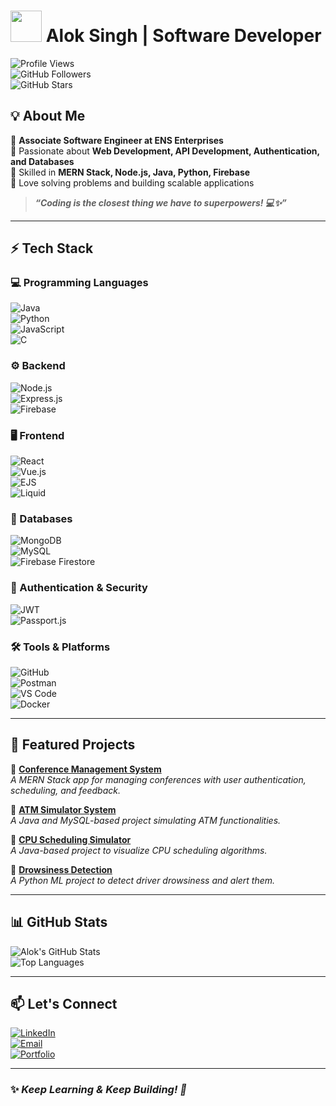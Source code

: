 # <img src="https://media.giphy.com/media/QTfX9Ejfra3ZmNxh6B/giphy.gif" width="50"> **Alok Singh | Software Developer**  

![Profile Views](https://komarev.com/ghpvc/?username=aloksinghrcr65&label=Profile+Views&color=0e75b6&style=flat)  
![GitHub Followers](https://img.shields.io/github/followers/aloksinghrcr65?style=social)  
![GitHub Stars](https://img.shields.io/github/stars/aloksinghrcr65?style=social)  

## **💡 About Me**  
🔹 **Associate Software Engineer at ENS Enterprises**  
🔹 Passionate about **Web Development, API Development, Authentication, and Databases**  
🔹 Skilled in **MERN Stack, Node.js, Java, Python, Firebase**  
🔹 Love solving problems and building scalable applications  

> **_“Coding is the closest thing we have to superpowers! 💻✨”_**  

---

## **⚡ Tech Stack**  

### 💻 Programming Languages  
![Java](https://img.shields.io/badge/Java-%23ED8B00.svg?style=for-the-badge&logo=openjdk&logoColor=white)  
![Python](https://img.shields.io/badge/Python-%2314354C.svg?style=for-the-badge&logo=python&logoColor=white)  
![JavaScript](https://img.shields.io/badge/JavaScript-%23F7DF1E.svg?style=for-the-badge&logo=javascript&logoColor=black)  
![C](https://img.shields.io/badge/C-%2300599C.svg?style=for-the-badge&logo=c&logoColor=white)  

### ⚙️ Backend  
![Node.js](https://img.shields.io/badge/Node.js-%23339933.svg?style=for-the-badge&logo=node.js&logoColor=white)  
![Express.js](https://img.shields.io/badge/Express.js-%23000000.svg?style=for-the-badge&logo=express&logoColor=white)  
![Firebase](https://img.shields.io/badge/Firebase-%23FFCA28.svg?style=for-the-badge&logo=firebase&logoColor=black)  

### 🖥️ Frontend  
![React](https://img.shields.io/badge/React-%2361DAFB.svg?style=for-the-badge&logo=react&logoColor=black)  
![Vue.js](https://img.shields.io/badge/Vue.js-%234FC08D.svg?style=for-the-badge&logo=vue.js&logoColor=white)  
![EJS](https://img.shields.io/badge/EJS-%23000000.svg?style=for-the-badge&logo=javascript&logoColor=white)  
![Liquid](https://img.shields.io/badge/Liquid-%23F56040.svg?style=for-the-badge&logo=liquid&logoColor=white)  

### 💾 Databases  
![MongoDB](https://img.shields.io/badge/MongoDB-%2347A248.svg?style=for-the-badge&logo=mongodb&logoColor=white)  
![MySQL](https://img.shields.io/badge/MySQL-%234479A1.svg?style=for-the-badge&logo=mysql&logoColor=white)  
![Firebase Firestore](https://img.shields.io/badge/Firestore-%23FF6D00.svg?style=for-the-badge&logo=firebase&logoColor=white)  

### 🔑 Authentication & Security  
![JWT](https://img.shields.io/badge/JWT-%23000000.svg?style=for-the-badge&logo=jsonwebtokens&logoColor=white)  
![Passport.js](https://img.shields.io/badge/Passport.js-%2300BCB4.svg?style=for-the-badge&logo=passport&logoColor=white)  

### 🛠 Tools & Platforms  
![GitHub](https://img.shields.io/badge/GitHub-%23181717.svg?style=for-the-badge&logo=github&logoColor=white)  
![Postman](https://img.shields.io/badge/Postman-%23FF6C37.svg?style=for-the-badge&logo=postman&logoColor=white)  
![VS Code](https://img.shields.io/badge/VS_Code-%23007ACC.svg?style=for-the-badge&logo=visualstudiocode&logoColor=white)  
![Docker](https://img.shields.io/badge/Docker-%232496ED.svg?style=for-the-badge&logo=docker&logoColor=white)  

---

## **📌 Featured Projects**  

📌 **[Conference Management System](#)**  
_A MERN Stack app for managing conferences with user authentication, scheduling, and feedback._  

📌 **[ATM Simulator System](#)**  
_A Java and MySQL-based project simulating ATM functionalities._  

📌 **[CPU Scheduling Simulator](#)**  
_A Java-based project to visualize CPU scheduling algorithms._  

📌 **[Drowsiness Detection](#)**  
_A Python ML project to detect driver drowsiness and alert them._  

---

## **📊 GitHub Stats**  

![Alok's GitHub Stats](https://github-readme-stats.vercel.app/api?username=aloksinghrcr65&show_icons=true&theme=dark&count_private=true)  
![Top Languages](https://github-readme-stats.vercel.app/api/top-langs/?username=aloksinghrcr65&layout=compact&theme=dark)  

---

## **📫 Let's Connect**  

[![LinkedIn](https://img.shields.io/badge/LinkedIn-%230077B5.svg?style=for-the-badge&logo=linkedin&logoColor=white)](https://www.linkedin.com/in/alok-singh)  
[![Email](https://img.shields.io/badge/Email-%23D14836.svg?style=for-the-badge&logo=gmail&logoColor=white)](mailto:aloksinghrcr65@gmail.com)  
[![Portfolio](https://img.shields.io/badge/Portfolio-%23FF5733.svg?style=for-the-badge&logo=firefox&logoColor=white)](https://aloktech.vercel.app/)  

---

### **✨ _Keep Learning & Keep Building! 🚀_**  
